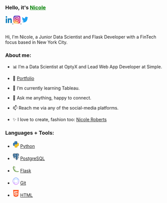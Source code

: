

<h3><b>Hello, it's <a href="https://www.linkedin.com/in/nicolerobertsdesigner/" style="color:green">Nicole</a></h3></b>


<a href="https://www.linkedin.com/in/nicolerobertsdesigner/">
  <img src="images/linkedin.png" alt="Nicole Roberts" style="width:22px;height:25px;" >
</a>
</div>
<a href="https://www.instagram.com/nicrobertsny/">
  <img src="images/instagram.webp" alt="Nicole Roberts" style="width:22px;height:25px;" >
</a>
</div>
<a href="https://twitter.com/ellenicoler">
  <img src="images/twitter.png" alt="Nicole Roberts" style="width:22px;height:25px;" >
</a>

<br />

<br />

Hi, I'm Nicole, a Junior Data Scientist and Flask Developer with a FinTech focus based in New York City. 

<h3><b>About me:</b></h3>

- 📊 I’m a Data Scientist at OptyX and Lead Web App Developer at Simple.

- 📝 [Portfolio]()

- 🌱 I’m currently learning Tableau.

- 💬 Ask me anything, happy to connect.

- 📫 Reach me via any of the social-media platforms.

- ✨ I love to create, fashion too: [Nicole Roberts](https://www.nicoleroberts.com/)

<h3><b>Languages + Tools:</b></h3>

- <img src="images/python.webp" alt="Nicole Roberts" style="width:20px;height:22px;"> <a href="https://www.python.org/">Python</a>

- <img src="images/postgre.png" alt="Nicole Roberts" style="width:20px;height:22px;"> <a href="https://www.postgresql.org/">PostgreSQL</a>

- <img src="images/flask.png" alt="Nicole Roberts" style="width:20px;height:22px;"> <a href="https://flask.palletsprojects.com/en/2.2.x/">Flask</a> 

- <img src="images/github.png" alt="Nicole Roberts" style="width:20px;height:22px;"> <a href="https://github.com">Git</a>

- <img src="images/html.png" alt="Nicole Roberts" style="width:20px;height:22px;"> <a href="https://www.w3schools.com/html/">HTML</a>

